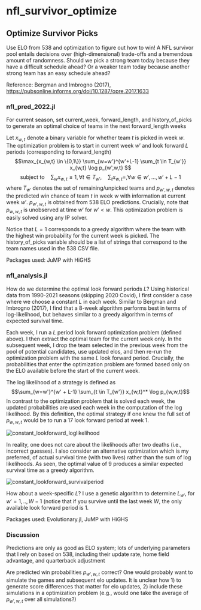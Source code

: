 # nfl_survivor_optimize

## Optimize Survivor Picks

Use ELO from 538 and optimization to figure out how to win! A NFL survivor pool entails decisions over (high-dimensional) trade-offs and a tremendous amount of randomness. Should we pick a strong team today because they have a difficult schedule ahead? Or a weaker team today because another strong team has an easy schedule ahead?

Reference: Bergman and Imbrogno (2017), https://pubsonline.informs.org/doi/10.1287/opre.2017.1633

### nfl_pred_2022.jl
For current season, set current_week, forward_length, and history_of_picks to generate an optimal choice of teams in the next forward_length weeks 

Let $x_{w,t}$ denote a binary variable for whether team $t$ is picked in week $w$. The optimization problem is to start in current week $w'$ and look forward $L$ periods (corresponding to forward_length)
$$\max_{x_{w,t} \in \{0,1\}} \sum_{w=w'}^{w'+L-1} \sum_{t \in T_{w'}} x_{w,t} \log p_{w',w,t} $$
$$\text{subject to} \quad \sum_{w} x_{w,t} \leq 1, \forall t \in T_{w'}, \quad  \sum_{t} x_{w,t} = ,  \forall w \in w',...,w'+L-1$$
where $T_{w'}$ denotes the set of remaining/unpicked teams and $p_{w',w,t}$ denotes the predicted win chance of team $t$ in week $w$ with information at current week $w'$. $p_{w',w,t}$ is obtained from 538 ELO predictions. Crucially, note that $p_{w,w,t}$ is unobserved at time $w'$ for $w' < w$. This optimization problem is easily solved using any IP solver.

Notice that $L=1$ corresponds to a greedy algorithm where the team with the highest win probability for the current week is picked. The history_of_picks variable should be a list of strings that correspond to the team names used in the 538 CSV file.

Packages used: JuMP with HiGHS

### nfl_analysis.jl
How do we determine the optimal look forward periods $L$? Using historical data from 1990-2021 seasons (skipping 2020 Covid), I first consider a case where we choose a constant $L$ in each week. Similar to Bergman and Imbrogno (2017), I find that a 8-week algorithm performs best in terms of log-likelihood, but behaves similar to a greedy algorithm in terms of expected survival time. 

Each week, I run a $L$ period look forward optimization problem (defined above). I then extract the optimal team for the current week only. In the subsequent week, I drop the team selected in the previous week from the pool of potential candidates, use updated elos, and then re-run the optimization problem with the same $L$ look forward period. Crucially, the probabilities that enter the optimization problem are formed based only on the ELO available before the start of the current week.

The log likelihood of a strategy is defined as
$$\sum_{w=w'}^{w' + L-1} \sum_{t \in T_{w'}} x_{w,t}^* \log p_{w,w,t}$$ 
In contrast to the optimization problem that is solved each week, the updated probabilities are used each week in the computation of the log likelihood. By this definition, the optimal strategy if one knew the full set of $p_{w,w,t}$ would be to run a 17 look forward period at week 1.

![constant_lookforward_loglikelihood](https://user-images.githubusercontent.com/57815640/189217027-1c3f2fb9-6dbd-4c26-a0fd-8513fd1d6186.png)

In reality, one does not care about the likelihoods after two deaths (i.e., incorrect guesses). I also consider an alternative optimization which is my preferred, of actual survival time (with two lives) rather than the sum of log likelihoods. As seen, the optimal value of 9 produces a similar expected survival time as a greedy algorithm.

![constant_lookforward_survivalperiod](https://user-images.githubusercontent.com/57815640/189217126-b559f83b-ee9e-4646-8c3b-5b5f228641ef.png)

How about a week-specific $L$? I use a genetic algorithm to determine $L_{w'}$, for $w'=1,..,W-1$ (notice that if you survive until the last week $W$, the only available look forward period is 1.

Packages used: Evolutionary.jl, JuMP with HiGHS

### Discussion
Predictions are only as good as ELO system; lots of underlying parameters that I rely on based on 538, including their update rate, home field advantage, and quarterback adjustment

Are predicted win probabilities $p_{w',w,t}$ correct? One would probably want to simulate the games and subsequent elo updates. It is unclear how 1) to generate score differences that matter for elo updates, 2) include these simulations in a optimization problem (e.g., would one take the average of $p_{w',w,t}$ over all simulations?)


